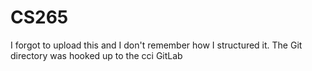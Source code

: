 # CS265   
I forgot to upload this and I don't remember how I structured it. The Git directory was hooked up to the cci GitLab
